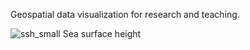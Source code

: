 Geospatial data visualization for research and teaching.

![ssh_small](https://github.com/anhph95/Bio-Geoinformatics/assets/88524921/1d23a64c-ea95-41c8-bc00-09af92148c85)
Sea surface height 

